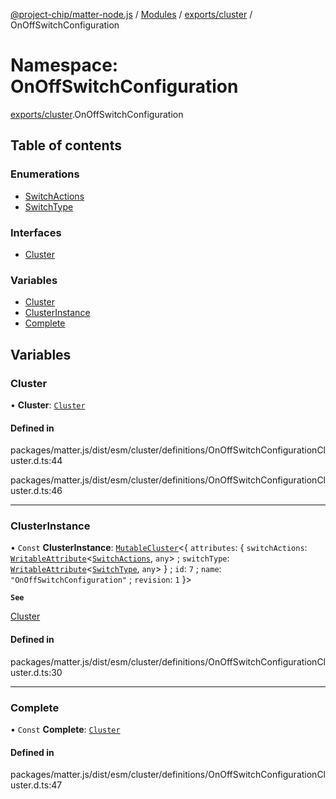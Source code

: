 [@project-chip/matter-node.js](../README.md) / [Modules](../modules.md) / [exports/cluster](exports_cluster.md) / OnOffSwitchConfiguration

# Namespace: OnOffSwitchConfiguration

[exports/cluster](exports_cluster.md).OnOffSwitchConfiguration

## Table of contents

### Enumerations

- [SwitchActions](../enums/exports_cluster.OnOffSwitchConfiguration.SwitchActions.md)
- [SwitchType](../enums/exports_cluster.OnOffSwitchConfiguration.SwitchType.md)

### Interfaces

- [Cluster](../interfaces/exports_cluster.OnOffSwitchConfiguration.Cluster.md)

### Variables

- [Cluster](exports_cluster.OnOffSwitchConfiguration.md#cluster)
- [ClusterInstance](exports_cluster.OnOffSwitchConfiguration.md#clusterinstance)
- [Complete](exports_cluster.OnOffSwitchConfiguration.md#complete)

## Variables

### Cluster

• **Cluster**: [`Cluster`](../interfaces/exports_cluster.OnOffSwitchConfiguration.Cluster.md)

#### Defined in

packages/matter.js/dist/esm/cluster/definitions/OnOffSwitchConfigurationCluster.d.ts:44

packages/matter.js/dist/esm/cluster/definitions/OnOffSwitchConfigurationCluster.d.ts:46

___

### ClusterInstance

• `Const` **ClusterInstance**: [`MutableCluster`](../interfaces/exports_cluster.MutableCluster-1.md)\<\{ `attributes`: \{ `switchActions`: [`WritableAttribute`](../interfaces/exports_cluster.WritableAttribute.md)\<[`SwitchActions`](../enums/exports_cluster.OnOffSwitchConfiguration.SwitchActions.md), `any`\> ; `switchType`: [`WritableAttribute`](../interfaces/exports_cluster.WritableAttribute.md)\<[`SwitchType`](../enums/exports_cluster.OnOffSwitchConfiguration.SwitchType.md), `any`\>  } ; `id`: ``7`` ; `name`: ``"OnOffSwitchConfiguration"`` ; `revision`: ``1``  }\>

**`See`**

[Cluster](exports_cluster.OnOffSwitchConfiguration.md#cluster)

#### Defined in

packages/matter.js/dist/esm/cluster/definitions/OnOffSwitchConfigurationCluster.d.ts:30

___

### Complete

• `Const` **Complete**: [`Cluster`](../interfaces/exports_cluster.OnOffSwitchConfiguration.Cluster.md)

#### Defined in

packages/matter.js/dist/esm/cluster/definitions/OnOffSwitchConfigurationCluster.d.ts:47
